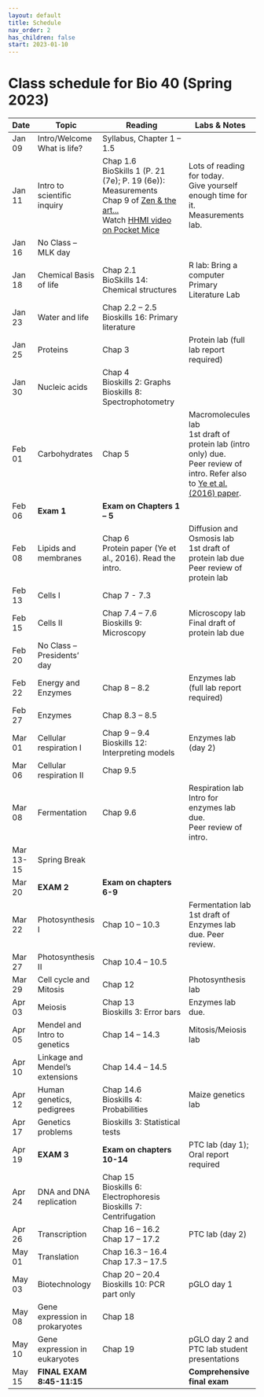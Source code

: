 ```yaml
---
layout: default
title: Schedule
nav_order: 2
has_children: false
start: 2023-01-10
---
```


# Class schedule for Bio 40 (Spring 2023)

<style>
@media print{
  @page {
    size: 8.5in 11in;
    margin-left: 0in;
    margin-right: 0in;
    padding: 0in;
    border: 0in;
  }
body {
  margin-left: 0in;
  margin-right: 0in;
  padding: 0in;
  border: 0in;
}

table td {
  font-size: 8pt;
  padding: 0pt 2pt 0pt 2pt;
}
table {
  table-layout: fixed;
  width: 100%;
  page-break-before: avoid;
}
}
table th:first-of-type {
    width: 10%;
}
table th:nth-of-type(2) {
    width: 20%;
}
table th:nth-of-type(3) {
    width: 40%;
}
table th:nth-of-type(4) {
    width: 30%;
}
</style>

| Date | Topic | Reading | Labs & Notes |
|---|---|---|---|
| Jan 09 | Intro/Welcome<br>What is life? | Syllabus, Chapter 1 – 1.5 |  |
| Jan 11 | Intro to scientific inquiry | Chap 1.6<br>BioSkills 1 (P. 21 (7e); P. 19 (6e)): Measurements<br>Chap 9 of [Zen & the art...]({{site.url}}/b40/assets/ch01/ZenAndTheArt_embedded.pdf)<br>Watch [HHMI video on Pocket Mice](https://www.biointeractive.org/classroom-resources/making-fittest-natural-selection-and-adaptation) | Lots of reading for today. <br>Give yourself enough time for it.<br>Measurements lab. |
| Jan 16 | No Class – MLK day |  |  |
| Jan 18 | Chemical Basis of life | Chap 2.1<br>BioSkills 14: Chemical structures | R lab: Bring a computer <br>Primary Literature Lab |
| Jan 23 | Water and life | Chap 2.2 – 2.5<br>Bioskills 16: Primary literature |  |
| Jan 25 | Proteins | Chap 3 | Protein lab (full lab report required) |
| Jan 30 | Nucleic acids | Chap 4<br>Bioskills 2: Graphs<br>Bioskills 8: Spectrophotometry |  |
| Feb 01 | Carbohydrates | Chap 5 | Macromolecules lab<br>1st draft of protein lab (intro only) due. <br>Peer review of intro. Refer also to [Ye et al. (2016) paper]({{site.url}}/b40/assets/labs/Ye_etal_Heating_Proteins.pdf).  |
| Feb 06 | **Exam 1** | **Exam on Chapters 1 – 5** |  |
| Feb 08 | Lipids and membranes | Chap 6<br>Protein paper (Ye et al., 2016). Read the intro. | Diffusion and Osmosis lab<br>1st draft of protein lab due<br>Peer review of protein lab |
| Feb 13 | Cells I | Chap 7 - 7.3 |  |
| Feb 15 | Cells II | Chap 7.4 – 7.6<br>Bioskills 9: Microscopy | Microscopy lab<br>Final draft of protein lab due |
| Feb 20 | No Class – Presidents’ day |  |  |
| Feb 22 | Energy and Enzymes | Chap 8 – 8.2 | Enzymes lab (full lab report required) |
| Feb 27 | Enzymes | Chap 8.3 – 8.5 |  |
| Mar 01 | Cellular respiration I | Chap 9 – 9.4<br>Bioskills 12: Interpreting models | Enzymes lab (day 2) |
| Mar 06 | Cellular respiration II | Chap 9.5 |  |
| Mar 08 | Fermentation | Chap 9.6 | Respiration lab<br>Intro for enzymes lab due.<br>Peer review of intro.|
| Mar 13-15 | Spring Break |  |  |
| Mar 20 | **EXAM 2** | **Exam on chapters 6-9** |  |
| Mar 22 | Photosynthesis I | Chap 10 – 10.3 | Fermentation lab<br>1st draft of Enzymes lab due. Peer review. |
| Mar 27 | Photosynthesis II | Chap 10.4 – 10.5 |  |
| Mar 29 | Cell cycle and Mitosis | Chap 12 | Photosynthesis lab |
| Apr 03 | Meiosis | Chap 13<br>Bioskills 3: Error bars | Enzymes lab due. |
| Apr 05 | Mendel and Intro to genetics | Chap 14 – 14.3 | Mitosis/Meiosis lab |
| Apr 10 | Linkage and Mendel’s extensions | Chap 14.4 – 14.5 |  |
| Apr 12 | Human genetics, pedigrees | Chap 14.6<br>Bioskills 4: Probabilities | Maize genetics lab |
| Apr 17 | Genetics problems | Bioskills 3: Statistical tests |  |
| Apr 19 | **EXAM 3** | **Exam on chapters 10-14** | PTC lab (day 1); Oral report required |
| Apr 24 | DNA and DNA replication | Chap 15<br>Bioskills 6: Electrophoresis<br>Bioskills 7: Centrifugation |  |
| Apr 26 | Transcription | Chap 16 – 16.2<br>Chap 17 – 17.2 | PTC lab (day 2) |
| May 01 | Translation | Chap 16.3 – 16.4<br>Chap 17.3 – 17.5 |  |
| May 03 | Biotechnology | Chap 20 – 20.4<br>Bioskills 10: PCR part only | pGLO day 1 |
| May 08 | Gene expression in prokaryotes | Chap 18 |  |
| May 10 | Gene expression in eukaryotes | Chap 19 | pGLO day 2 and PTC lab student presentations |
| May 15 | **FINAL EXAM**<br>**8:45-11:15** |  | **Comprehensive final exam** |
